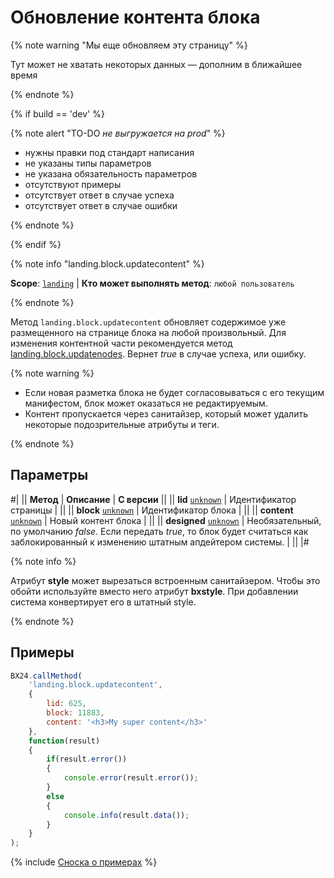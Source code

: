 # Обновление контента блока

{% note warning "Мы еще обновляем эту страницу" %}

Тут может не хватать некоторых данных — дополним в ближайшее время

{% endnote %}

{% if build == 'dev' %}

{% note alert "TO-DO _не выгружается на prod_" %}

- нужны правки под стандарт написания
- не указаны типы параметров
- не указана обязательность параметров
- отсутствуют примеры
- отсутствует ответ в случае успеха
- отсутствует ответ в случае ошибки

{% endnote %}

{% endif %}

{% note info "landing.block.updatecontent" %}

**Scope**: [`landing`](../../../scopes/permissions.md) | **Кто может выполнять метод**: `любой пользователь`

{% endnote %}

Метод `landing.block.updatecontent` обновляет содержимое уже размещенного на странице блока на любой произвольный. Для изменения контентной части рекомендуется метод [landing.block.updatenodes](./landing-block-update-nodes.md). Вернет _true_ в случае успеха, или ошибку.

{% note warning %}

- Если новая разметка блока не будет согласовываться с его текущим манифестом, блок может оказаться не редактируемым.
- Контент пропускается через санитайзер, который может удалить некоторые подозрительные атрибуты и теги.

{% endnote %}

## Параметры

#|
|| **Метод** | **Описание** | **С версии** ||
|| **lid**
[`unknown`](../../../data-types.md) | Идентификатор страницы | ||
|| **block**
[`unknown`](../../../data-types.md) | Идентификатор блока | ||
|| **content**
[`unknown`](../../../data-types.md) | Новый контент блока | ||
|| **designed**
[`unknown`](../../../data-types.md) | Необязательный, по умолчанию _false_. Если передать _true_, то блок будет считаться как заблокированный к изменению штатным апдейтером системы. | ||
|#

{% note info %}

Атрибут **style** может вырезаться встроенным санитайзером. Чтобы это обойти используйте вместо него атрибут **bxstyle**. При добавлении система конвертирует его в штатный style.

{% endnote %}

## Примеры

```js
BX24.callMethod(
    'landing.block.updatecontent',
    {
        lid: 625,
        block: 11883,
        content: '<h3>My super content</h3>'
    },
    function(result)
    {
        if(result.error())
        {
            console.error(result.error());
        }
        else
        {
            console.info(result.data());
        }
    }
);
```

{% include [Сноска о примерах](../../../../_includes/examples.md) %}